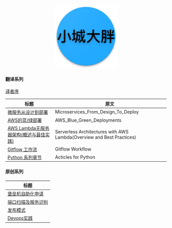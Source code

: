 <p align="center">
   <img width="200" src="avatar.png">
</p>

#### 翻译系列

[译者序](translator_foreword.md)

|           标题             |             原文             |
| --------------------------| ---------------------------- |
| [微服务从设计到部署](microservices-from-design-to-deploy_cn/README.md)    |  Microservices_From_Design_To_Deploy|
| [AWS的蓝/绿部署](blue_green_deployment_on_aws/README.md)    |  AWS_Blue_Green_Deployments|
| [AWS Lambda无服务器架构(概述与最佳实践)](Serverless_Architectures_with_AWS_Lambda_cn/README.md) |  Serverless Architectures with AWS Lambda(Overview and Best Practices)|
| [Gitflow 工作流](gitflow-workflow-cn/README.md) |  Gitflow Workflow|
| [Python 系列章节](articles_for_python/README.md) |  Acticles for Python|

#### 原创系列

| 标题                          |
| ---------------------------- |
| [堡垒机自助化申请](bhapp-doc/README.md)         |
| [端口扫描及服务识别](scan/README.md) |
| [发布模式](deployment-strategies_cn/README.md) |
| [Devops实践](devops_practices/README.md) |

